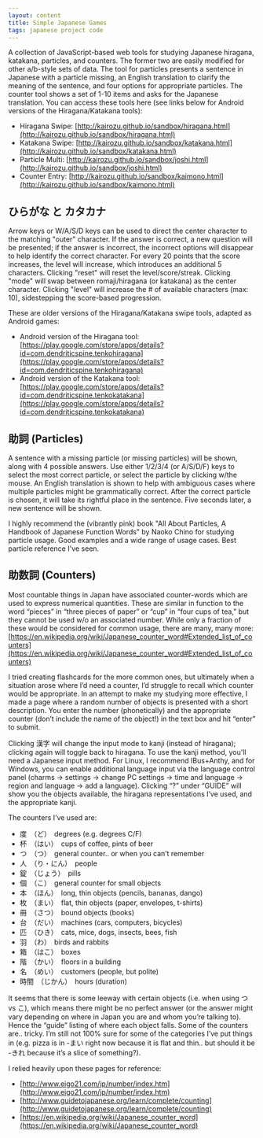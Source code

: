 ```yaml
---
layout: content
title: Simple Japanese Games
tags: japanese project code
---
```

A collection of JavaScript-based web tools for studying Japanese hiragana, katakana, particles, and counters. The former two are easily modified for other a/b-style sets of data. The tool for particles presents a sentence in Japanese with a particle missing, an English translation to clarify the meaning of the sentence, and four options for appropriate particles. The counter tool shows a set of 1-10 items and asks for the Japanese translation. You can access these tools here (see links below for Android versions of the Hiragana/Katakana tools):

* Hiragana Swipe: [http://kairozu.github.io/sandbox/hiragana.html](http://kairozu.github.io/sandbox/hiragana.html)
* Katakana Swipe: [http://kairozu.github.io/sandbox/katakana.html](http://kairozu.github.io/sandbox/katakana.html)
* Particle Multi: [http://kairozu.github.io/sandbox/joshi.html](http://kairozu.github.io/sandbox/joshi.html)  
* Counter Entry: [http://kairozu.github.io/sandbox/kaimono.html](http://kairozu.github.io/sandbox/kaimono.html)  

## ひらがな と カタカナ
Arrow keys or W/A/S/D keys can be used to direct the center character to the matching "outer" character. If the answer is correct, a new question will be presented; if the answer is incorrect, the incorrect options will disappear to help identify the correct character. For every 20 points that the score increases, the level will increase, which introduces an additional 5 characters. Clicking "reset" will reset the level/score/streak. Clicking "mode" will swap between romaji/hiragana (or katakana) as the center character. Clicking "level" will increase the # of available characters (max: 10), sidestepping the score-based progression.

These are older versions of the Hiragana/Katakana swipe tools, adapted as Android games:
* Android version of the Hiragana tool: [https://play.google.com/store/apps/details?id=com.dendriticspine.tenkohiragana](https://play.google.com/store/apps/details?id=com.dendriticspine.tenkohiragana)
* Android version of the Katakana tool: [https://play.google.com/store/apps/details?id=com.dendriticspine.tenkokatakana](https://play.google.com/store/apps/details?id=com.dendriticspine.tenkokatakana)

## 助詞 (Particles)
A sentence with a missing particle (or missing particles) will be shown, along with 4 possible answers. Use either 1/2/3/4 (or A/S/D/F) keys to select the most correct particle, or select the particle by clicking w/the mouse. An English translation is shown to help with ambiguous cases where multiple particles might be grammatically correct. After the correct particle is chosen, it will take its rightful place in the sentence. Five seconds later, a new sentence will be shown.

I highly recommend the (vibrantly pink) book "All About Particles, A Handbook of Japanese Function Words" by Naoko Chino for studying particle usage. Good examples and a wide range of usage cases. Best particle reference I've seen.

## 助数詞 (Counters)
Most countable things in Japan have associated counter-words which are used to express numerical quantities. These are similar in function to the word “pieces” in “three pieces of paper” or “cup” in “four cups of tea,” but they cannot be used w/o an associated number. While only a fraction of these would be considered for common usage, there are many, many more:
[https://en.wikipedia.org/wiki/Japanese_counter_word#Extended_list_of_counters](https://en.wikipedia.org/wiki/Japanese_counter_word#Extended_list_of_counters)

I tried creating flashcards for the more common ones, but ultimately when a situation arose where I’d need a counter, I’d struggle to recall which counter would be appropriate. In an attempt to make my studying more effective, I made a page where a random number of objects is presented with a short description. You enter the number (phonetically) and the appropriate counter (don’t include the name of the object!) in the text box and hit “enter” to submit. 

Clicking 漢字 will change the input mode to kanji (instead of hiragana); clicking again will toggle back to hiragana. To use the kanji method, you'll need a Japanese input method. For Linux, I recommend IBus+Anthy, and for Windows, you can enable additional language input via the language control panel (charms -> settings -> change PC settings -> time and language -> region and language -> add a language). Clicking “?” under “GUIDE” will show you the objects available, the hiragana representations I’ve used, and the appropriate kanji.

The counters I’ve used are:

* 度　（ど）　degrees (e.g. degrees C/F)
* 杯　（はい）　cups of coffee, pints of beer
*  つ　（つ）　general counter.. or when you can’t remember
* 人　（り・にん）　people
* 錠　（じょう）　pills
* 個　（こ）　general counter for small objects
* 本　（ほん）　long, thin objects (pencils, bananas, dango)
* 枚　（まい）　flat, thin objects (paper, envelopes, t-shirts)
* 冊　（さつ）　bound objects (books)
* 台　（だい）　machines (cars, computers, bicycles)
* 匹　（ひき）　cats, mice, dogs, insects, bees, fish
* 羽　（わ）　birds and rabbits
* 箱　（はこ）　boxes
* 階　（かい）　floors in a building
* 名　（めい）　customers (people, but polite)
* 時間　（じかん）　hours (duration)

It seems that there is some leeway with certain objects (i.e. when using つ vs こ), which means there might be no perfect answer (or the answer might vary depending on where in Japan you are and whom you’re talking to). Hence the “guide” listing of where each object falls.  Some of the counters are.. tricky. I’m still not 100% sure for some of the categories I’ve put things in (e.g. pizza is in -まい right now because it is flat and thin.. but should it be -きれ because it’s a slice of something?).  

I relied heavily upon these pages for reference:

* [http://www.eigo21.com/jp/number/index.htm](http://www.eigo21.com/jp/number/index.htm)
* [http://www.guidetojapanese.org/learn/complete/counting](http://www.guidetojapanese.org/learn/complete/counting)
* [https://en.wikipedia.org/wiki/Japanese_counter_word](https://en.wikipedia.org/wiki/Japanese_counter_word)
